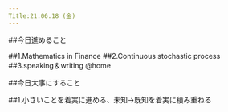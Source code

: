 ```yaml
---
Title:21.06.18 (金) 
---
```


##今日進めること

##1.Mathematics in Finance
##2.Continuous stochastic process
##3.speaking＆writing @home

##今日大事にすること

##1.小さいことを着実に進める、未知→既知を着実に積み重ねる

